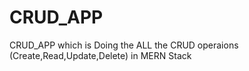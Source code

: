 # CRUD_APP
CRUD_APP which is Doing the ALL the CRUD operaions (Create,Read,Update,Delete) in MERN Stack
